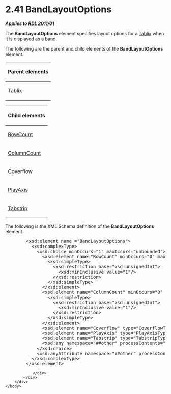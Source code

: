<html dir="LTR" xmlns:mshelp="http://msdn.microsoft.com/mshelp" xmlns:ddue="http://ddue.schemas.microsoft.com/authoring/2003/5" xmlns:xlink="http://www.w3.org/1999/xlink" xmlns:tool="http://www.microsoft.com/tooltip">
    <head>
        <meta http-equiv="Content-Type" content="text/html; CHARSET=utf-8"></meta>
        <meta name="save" content="history"></meta>
        <title>2.41 BandLayoutOptions</title>
        <xml>
            <mshelp:toctitle title="2.41 BandLayoutOptions"></mshelp:toctitle>
            <mshelp:rltitle title="[MS-RDL]: BandLayoutOptions"></mshelp:rltitle>
            <mshelp:keyword index="A" term="10738c86-0779-4107-997f-924a8a27c8f2"></mshelp:keyword>
            <mshelp:attr name="DCSext.ContentType" value="open specification"></mshelp:attr>
            <mshelp:attr name="AssetID" value="10738c86-0779-4107-997f-924a8a27c8f2"></mshelp:attr>
            <mshelp:attr name="TopicType" value="kbRef"></mshelp:attr>
            <mshelp:attr name="DCSext.Title" value="[MS-RDL]: BandLayoutOptions" />
        </xml>
    </head>
    <body>
        <div id="header">
            <h1 class="heading">2.41 BandLayoutOptions</h1>
        </div>
        <div id="mainSection">
            <div id="mainBody">
                <div id="allHistory" class="saveHistory"></div>
                <div id="sectionSection0" class="section" name="collapseableSection">
                    

<p><b><i>Applies to </i></b><a href="bf2bab1a-b608-4bcc-b718-1cc1baa9579c.html"><b><i>RDL 2011/01</i></b></a></p>

<p>The <b>BandLayoutOptions</b> element specifies layout
options for a <a href="e42fb86e-799a-4202-8845-ac38831efccb.html">Tablix</a>
when it is displayed as a band.</p>

<p>The following are the parent and child elements of the <b>BandLayoutOptions</b>
element.</p>

<table>
 <thead>
  <tr>
   <th>
   <p>Parent elements</p>
   </th>
  </tr>
 </thead>
 <tr>
  <td>
  <p>Tablix</p>
  </td>
 </tr>
</table>

<p> </p>

<table>
 <thead>
  <tr>
   <th>
   <p>Child elements</p>
   </th>
  </tr>
 </thead>
 <tr>
  <td>
  <p><a href="1267ecd8-7916-4078-a44f-eb714b28cc29.html">RowCount</a></p>
  </td>
 </tr>
 <tr>
  <td>
  <p><a href="845321e5-6e27-4308-ae45-444b4bc8677f.html">ColumnCount</a></p>
  </td>
 </tr>
 <tr>
  <td>
  <p><a href="15bbe3ae-31f4-4c81-a9ad-318d49848803.html">Coverflow</a></p>
  </td>
 </tr>
 <tr>
  <td>
  <p><a href="32b12986-c4b2-42e2-8d72-edded3dd5604.html">PlayAxis</a></p>
  </td>
 </tr>
 <tr>
  <td>
  <p><a href="05307285-8e0c-404d-b648-9fb9266c80ff.html">Tabstrip</a></p>
  </td>
 </tr>
</table>

<p> </p>

<p>The following is the XML Schema definition of the <b>BandLayoutOptions</b>
element.</p>

<dl>
<dd>
<div><pre>   &lt;xsd:element name =&quot;BandLayoutOptions&quot;&gt;
     &lt;xsd:complexType&gt;
       &lt;xsd:choice minOccurs=&quot;1&quot; maxOccurs=&quot;unbounded&quot;&gt;
         &lt;xsd:element name=&quot;RowCount&quot; minOccurs=&quot;0&quot; maxOccurs=&quot;1&quot;&gt;
           &lt;xsd:simpleType&gt;
             &lt;xsd:restriction base=&quot;xsd:unsignedInt&quot;&gt;
               &lt;xsd:minInclusive value=&quot;1&quot;/&gt;
             &lt;/xsd:restriction&gt;
           &lt;/xsd:simpleType&gt;
         &lt;/xsd:element&gt;
         &lt;xsd:element name=&quot;ColumnCount&quot; minOccurs=&quot;0&quot; maxOccurs=&quot;1&quot;&gt;
           &lt;xsd:simpleType&gt;
             &lt;xsd:restriction base=&quot;xsd:unsignedInt&quot;&gt;
               &lt;xsd:minInclusive value=&quot;1&quot;/&gt;
             &lt;/xsd:restriction&gt;
           &lt;/xsd:simpleType&gt;
         &lt;/xsd:element&gt;
         &lt;xsd:element name=&quot;Coverflow&quot; type=&quot;CoverflowType&quot; minOccurs=&quot;0&quot;/&gt;
         &lt;xsd:element name=&quot;PlayAxis&quot; type=&quot;PlayAxisType&quot; minOccurs=&quot;0&quot;/&gt;
         &lt;xsd:element name=&quot;Tabstrip&quot; type=&quot;TabstripType&quot; minOccurs=&quot;0&quot;/&gt;
         &lt;xsd:any namespace=&quot;##other&quot; processContents=&quot;lax&quot; /&gt;
       &lt;/xsd:choice&gt;
       &lt;xsd:anyAttribute namespace=&quot;##other&quot; processContents=&quot;lax&quot; /&gt;
     &lt;/xsd:complexType&gt;
   &lt;/xsd:element&gt;
</pre></div>
</dd></dl>


                </div>
            </div>
        </div>
    </body>
</html>